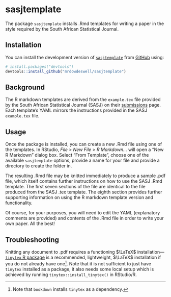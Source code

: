 
<!-- README.md is generated from README.Rmd. Please edit that file. To render README.md use `devtools::build_readme()` -->

# sasjtemplate

<!-- badges: start -->
<!-- badges: end -->

The package `sasjtemplate` installs .Rmd templates for writing a paper
in the style required by the South African Statistical Journal.

## Installation

You can install the development version of
[`sasjtemplate`](https://github.com/mrdowdeswell/sasjtemplate) from
[GitHub](https://github.com/) using:

``` r
# install.packages("devtools")
devtools::install_github("mrdowdeswell/sasjtemplate")
```

## Background

The R markdown templates are derived from the `example.tex` file
provided by the South African Statistical Journal (SASJ) on their
[submissions](https://www.journals.ac.za/index.php/sasj/about/submissions)
page. Each template’s YAML mirrors the instructions provided in the SASJ
`example.tex` file.

## Usage

Once the package is installed, you can create a new .Rmd file using one
of the templates. In RStudio, *File* \> *New File* \> *R Markdown…* will
open a “New R Markdown” dialog box. Select “From Template”, choose one
of the available `sasjtemplate` options, provide a name for your file
and provide a directory to create the folder in.

The resulting .Rmd file may be knitted immediately to produce a sample
.pdf file, which itself contains further instructions on how to use the
SASJ .Rmd template. The first seven sections of the file are identical
to the file produced from the SASJ .tex template. The eighth section
provides further supporting information on using the R markdown template
version and functionality.

Of course, for your purposes, you will need to edit the YAML
(explanatory comments are provided) and contents of the .Rmd file in
order to write your own paper. All the best!

## Troubleshooting

Knitting any document to .pdf requires a functioning $\LaTeX$
installation—[`tinytex` R package](https://yihui.org/tinytex/) is a
recommended, lightweight, $\LaTeX$ installation if you do not already
have one[^1]. Note that it is not sufficient to just have `tinytex`
installed as a package, it also needs some local setup which is achieved
by running `tinytex::install_tinytex()` in RStudio/R.

[^1]: Note that `bookdown` installs `tinytex` as a dependency.
